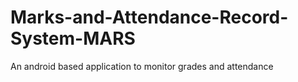 # Marks-and-Attendance-Record-System-MARS
An android based application to monitor grades and attendance
